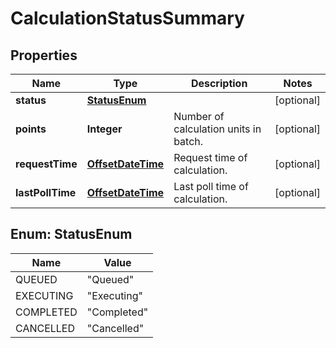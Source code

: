 

# CalculationStatusSummary

## Properties

Name | Type | Description | Notes
------------ | ------------- | ------------- | -------------
**status** | [**StatusEnum**](#StatusEnum) |  |  [optional]
**points** | **Integer** | Number of calculation units in batch. |  [optional]
**requestTime** | [**OffsetDateTime**](OffsetDateTime.md) | Request time of calculation. |  [optional]
**lastPollTime** | [**OffsetDateTime**](OffsetDateTime.md) | Last poll time of calculation. |  [optional]



## Enum: StatusEnum

Name | Value
---- | -----
QUEUED | &quot;Queued&quot;
EXECUTING | &quot;Executing&quot;
COMPLETED | &quot;Completed&quot;
CANCELLED | &quot;Cancelled&quot;



